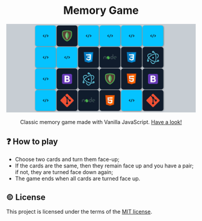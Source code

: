 <h1 align="center">Memory Game</h1>

<p align="center">
  <img src="https://github.com/edi-jr/memory-game/blob/master/assets/images/screenshot.png" alt="game screenshot">
</p>

<p align="center">
  Classic memory game made with Vanilla JavaScript. <a href="https://edi-jr.github.io/memory-game/">Have a look!</a>
</p>

## :question: How to play

- Choose two cards and turn them face-up;
- If the cards are the same, then they remain face up and you have a pair; if not, they are turned face down again;
- The game ends when all cards are turned face up.

## :copyright: License

This project is licensed under the terms of the [MIT license](https://github.com/edi-jr/memory-game/blob/master/LICENSE).
